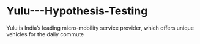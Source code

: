 # Yulu---Hypothesis-Testing
Yulu is India’s leading micro-mobility service provider, which offers unique vehicles for the daily commute
